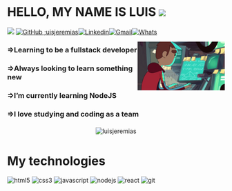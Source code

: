# HELLO, MY NAME IS LUIS <img src="https://media.giphy.com/media/hvRJCLFzcasrR4ia7z/giphy.gif" width="45px">
![](https://visitor-badge.glitch.me/badge?page_id=luisjeremias.luisjeremias)
[![GitHub ;uisjeremias](https://img.shields.io/github/followers/luisjeremias?label=follow&style=social)](https://github.com/luisjeremias)[![Linkedin](https://img.shields.io/badge/-LinkedIn-blue?style=flat&logo=Linkedin&logoColor=white)](https://www.linkedin.com/in/luis-geremias/)[![Gmail](https://img.shields.io/badge/-Gmail-c14438?style=flat&logo=Gmail&logoColor=white)](mailto:luisjeremias@gmail.com)[![Whats](https://img.shields.io/badge/-Whatsapp-green?style=flat&logo=Whatsapp&logoColor=white)](https://wa.me/+258846125527)

<img align="right" width="40%" src="https://raw.githubusercontent.com/luisjeremias/luisjeremias/master/gif.gif" alt="Coder"/>

### =>Learning to be a fullstack developer
### =>Always looking to learn something new
### =>I’m currently learning NodeJS
### =>I love studying and coding as a team

<p align="center">
    <img width="50%" style="padding: 0.3rem" align="center" src="https://github-readme-stats.vercel.app/api?username=luisjeremias&show_icons=true&hide_border=true" alt="luisjeremias" />
</p>
    
# My technologies

<p align="left" style="min-width: 300px">
  <img src="https://www.flaticon.com/svg/static/icons/svg/1216/1216733.svg" alt="html5" width="40" height="40"/>
  <img src="https://cdn4.iconfinder.com/data/icons/social-media-logos-6/512/121-css3-512.png" alt="css3" width="40" height="40"/> 
  <img src="https://cdn.worldvectorlogo.com/logos/javascript-1.svg" alt="javascript" width="40" height="40"/>
  <img src="https://cdn.worldvectorlogo.com/logos/nodejs-1.svg" alt="nodejs" width="40" height="40"/>
  <img src="https://cdn.worldvectorlogo.com/logos/react-1.svg" alt="react" width="40" height="40"/>
  <img src="https://www.vectorlogo.zone/logos/git-scm/git-scm-icon.svg" alt="git" width="40" height="40"/> </p>

